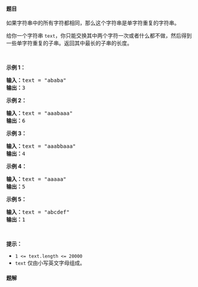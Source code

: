 #### 题目
<p>如果字符串中的所有字符都相同，那么这个字符串是单字符重复的字符串。</p>

<p>给你一个字符串&nbsp;<code>text</code>，你只能交换其中两个字符一次或者什么都不做，然后得到一些单字符重复的子串。返回其中最长的子串的长度。</p>

<p>&nbsp;</p>

<p><strong>示例 1：</strong></p>

<pre><strong>输入：</strong>text = &quot;ababa&quot;
<strong>输出：</strong>3
</pre>

<p><strong>示例 2：</strong></p>

<pre><strong>输入：</strong>text = &quot;aaabaaa&quot;
<strong>输出：</strong>6
</pre>

<p><strong>示例 3：</strong></p>

<pre><strong>输入：</strong>text = &quot;aaabbaaa&quot;
<strong>输出：</strong>4
</pre>

<p><strong>示例 4：</strong></p>

<pre><strong>输入：</strong>text = &quot;aaaaa&quot;
<strong>输出：</strong>5
</pre>

<p><strong>示例 5：</strong></p>

<pre><strong>输入：</strong>text = &quot;abcdef&quot;
<strong>输出：</strong>1
</pre>

<p>&nbsp;</p>

<p><strong>提示：</strong></p>

<ul>
	<li><code>1 &lt;= text.length &lt;= 20000</code></li>
	<li><code>text</code> 仅由小写英文字母组成。</li>
</ul>


 #### 题解